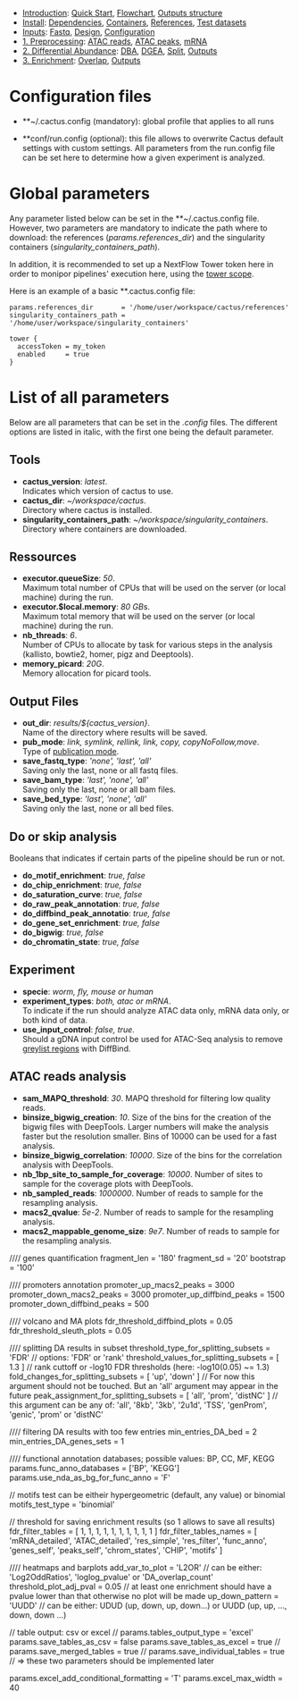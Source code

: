 

* [Introduction](/README.md): [Quick Start](/docs/1_Intro/Quick_start.md), [Flowchart](/docs/1_Intro/Flowchart.md), [Outputs structure](/docs/1_Intro/Outputs_structure.md)
* [Install](/docs/2_Install/2_Install.md): [Dependencies](/docs/2_Install/Dependencies.md), [Containers](/docs/2_Install/Containers.md), [References](/docs/2_Install/References.md), [Test datasets](/docs/2_Install/Test_datasets.md)
* [Inputs](/docs/3_Inputs/3_Inputs.md): [Fastq](/docs/3_Inputs/Fastq.md), [Design](/docs/3_Inputs/Design.md), [Configuration](/docs/3_Inputs/Configuration.md)
* [1. Preprocessing](/docs/4_Prepro/4_Prepro.md): [ATAC reads](/docs/4_Prepro/ATAC_reads.md), [ATAC peaks](/docs/4_Prepro/ATAC_peaks.md), [mRNA](/docs/4_Prepro/mRNA.md)
* [2. Differential Abundance](/docs/5_DA/5_DA.md): [DBA](/docs/5_DA/DBA.md), [DGEA](/docs/5_DA/DGEA.md), [Split](/docs/5_DA/Split.md), [Outputs](/docs/5_DA/Outputs.md)
* [3. Enrichment](/docs/6_Enrich/6_Enrich.md): [Overlap](/docs/6_Enrich/Overlap.md), [Outputs](/docs/6_Enrich/Outputs.md)

[](END_OF_MENU)


# Configuration files

-	**~/.cactus.config (mandatory): global profile that applies to all runs
	
-	**conf/run.config (optional): this file allows to overwrite Cactus default settings with custom settings. All parameters from the run.config file can be set here to determine how a given experiment is analyzed. 


# Global parameters

Any parameter listed below can be set in the **~/.cactus.config file. However, two parameters are mandatory to indicate the path where to download: the references (*params.references_dir*) and the singularity containers (*singularity_containers_path*). 

In addition, it is recommended to set up a NextFlow Tower token here in order to monipor pipelines' execution here, using the [tower scope](https://www.nextflow.io/docs/latest/config.html#scope-tower). 

Here is an example of a basic **.cactus.config file: 

```
params.references_dir       = '/home/user/workspace/cactus/references'
singularity_containers_path = '/home/user/workspace/singularity_containers'

tower {
  accessToken = my_token
  enabled     = true
}
``` 


# List of all parameters

Below are all parameters that can be set in the *.config* files. The different options are listed in italic, with the first one being the default parameter.

## Tools
 - **cactus_version**: *latest*.  
Indicates which version of cactus to use.
 - **cactus_dir**: *~/workspace/cactus*.  
Directory where cactus is installed.
 - **singularity_containers_path**: *~/workspace/singularity_containers*.  
Directory where containers are downloaded.

## Ressources
- **executor.queueSize**: *50*.  
Maximum total number of CPUs that will be used on the server (or local machine) during the run.
- **executor.$local.memory**: *80 GB*s.  
Maximum total memory that will be used on the server (or local machine) during the run.
 - **nb_threads**: *6*.  
Number of CPUs to allocate by task for various steps in the analysis (kallisto, bowtie2, homer, pigz and Deeptools).
 - **memory_picard**: *20G*.  
Memory allocation for picard tools.

## Output Files
 - **out_dir**: *results/${cactus_version}*.  
Name of the directory where results will be saved.
 - **pub_mode**: *link, symlink, rellink, link, copy, copyNoFollow,move*.  
Type of [publication mode](https://www.nextflow.io/docs/latest/process.html#publishdir).
- **save_fastq_type**: *'none', 'last', 'all'*  
Saving only the last, none or all fastq files.
- **save_bam_type**: *'last', 'none', 'all'*  
Saving only the last, none or all bam files.
- **save_bed_type**: *'last', 'none', 'all'*  
Saving only the last, none or all bed files.

## Do or skip analysis
Booleans that indicates if certain parts of the pipeline should be run or not.
 - **do_motif_enrichment**: *true, false*
 - **do_chip_enrichment**: *true, false*
 - **do_saturation_curve**: *true, false*
 - **do_raw_peak_annotation**: *true, false*
 - **do_diffbind_peak_annotatio**: *true, false*
 - **do_gene_set_enrichment**: *true, false*
 - **do_bigwig**: *true, false*
 - **do_chromatin_state**: *true, false*

## Experiment
 - **specie**: *worm, fly, mouse or human*
 - **experiment_types**: *both, atac or mRNA*.  
To indicate if the run should analyze ATAC data only, mRNA data only, or both kind of data.
- **use_input_control**: *false, true*.  
Should a gDNA input control be used for ATAC-Seq analysis to remove [greylist regions](https://rdrr.io/bioc/DiffBind/man/dba.blacklist.html) with DiffBind.

## ATAC reads analysis
- **sam_MAPQ_threshold**: *30*. MAPQ threshold for filtering low quality reads.
- **binsize_bigwig_creation**: *10*. Size of the bins for the creation of the bigwig files with DeepTools. Larger numbers will make the analysis faster but the resolution smaller. Bins of 10000 can be used for a fast analysis.
- **binsize_bigwig_correlation**: *10000*. Size of the bins for the correlation analysis with DeepTools.
- **nb_1bp_site_to_sample_for_coverage**: *10000*. Number of sites to sample for the coverage plots with DeepTools.
- **nb_sampled_reads**: *1000000*. Number of reads to sample for the resampling analysis.
- **macs2_qvalue**: *5e-2*. Number of reads to sample for the resampling analysis.
- **macs2_mappable_genome_size**: *9e7*. Number of reads to sample for the resampling analysis.


//// genes quantification
fragment_len  = '180'
fragment_sd   = '20'
bootstrap     = '100'

//// promoters annotation
promoter_up_macs2_peaks      = 3000
promoter_down_macs2_peaks    = 3000
promoter_up_diffbind_peaks   = 1500
promoter_down_diffbind_peaks = 500

//// volcano and MA plots
fdr_threshold_diffbind_plots = 0.05
fdr_threshold_sleuth_plots   = 0.05

//// splitting DA results in subset
threshold_type_for_splitting_subsets   = 'FDR'  // options: 'FDR' or 'rank'
threshold_values_for_splitting_subsets = [ 1.3 ] // rank cuttoff or -log10 FDR thresholds (here: -log10(0.05) ~= 1.3)
fold_changes_for_splitting_subsets     = [ 'up', 'down' ] // For now this argument should not be touched. But an 'all' argument may appear in the future
peak_assignment_for_splitting_subsets  = [ 'all', 'prom', 'distNC' ] // this argument can be any of: 'all', '8kb', '3kb', '2u1d', 'TSS', 'genProm', 'genic', 'prom' or 'distNC'

//// filtering DA results with too few entries
min_entries_DA_bed        = 2
min_entries_DA_genes_sets = 1

//// functional annotation databases; possible values: BP, CC, MF, KEGG
params.func_anno_databases = ['BP', 'KEGG']
params.use_nda_as_bg_for_func_anno = 'F'

// motifs test can be eitheir hypergeometric (default, any value) or binomial
motifs_test_type = 'binomial'

// threshold for saving enrichment results (so 1 allows to save all results)
fdr_filter_tables =       [  1,    1, 1,     1,             1,            1,          1,              1,    1,             1 ]
fdr_filter_tables_names = [ 'mRNA_detailed', 'ATAC_detailed', 'res_simple', 'res_filter', 'func_anno', 'genes_self', 'peaks_self', 'chrom_states', 'CHIP', 'motifs' ]

//// heatmaps and barplots
add_var_to_plot         = 'L2OR' // can be either: 'Log2OddRatios', 'loglog_pvalue' or 'DA_overlap_count'
threshold_plot_adj_pval = 0.05   // at least one enrichment should have a pvalue lower than that otherwise no plot will be made
up_down_pattern         = 'UUDD' //  can be either: UDUD (up, down, up, down...) or UUDD (up, up, ..., down, down ...) 

// table output: csv or excel
// params.tables_output_type = 'excel'
params.save_tables_as_csv   = false
params.save_tables_as_excel = true
// params.save_merged_tables = true
// params.save_individual_tables = true // => these two parameters should be implemented later

params.excel_add_conditional_formatting = 'T'
params.excel_max_width = 40

